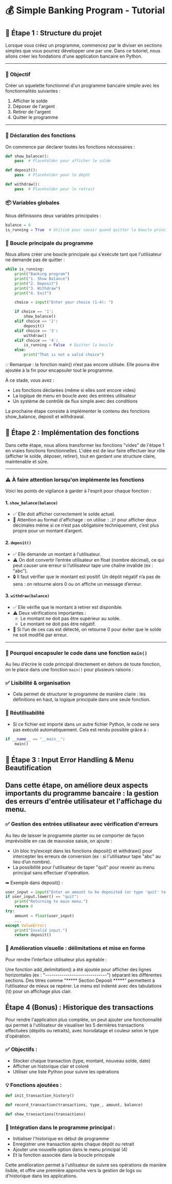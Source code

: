 # 💰 Simple Banking Program - Tutorial

## 🧩 Étape 1 : Structure du projet

Lorsque vous créez un programme, commencez par le diviser en sections simples que vous pourrez développer une par une. Dans ce tutoriel, nous allons créer les fondations d'une application bancaire en Python.

---

### 📌 Objectif

Créer un squelette fonctionnel d'un programme bancaire simple avec les fonctionnalités suivantes :

1. Afficher le solde
2. Déposer de l'argent
3. Retirer de l'argent
4. Quitter le programme

---

### 🔧 Déclaration des fonctions

On commence par déclarer toutes les fonctions nécessaires :

```python
def show_balance():
    pass  # Placeholder pour afficher le solde

def deposit():
    pass  # Placeholder pour le dépôt

def withdraw():
    pass  # Placeholder pour le retrait
```

### 📦 Variables globales
Nous définissons deux variables principales :

```python
balance = 0
is_running = True  # Utilisé pour savoir quand quitter la boucle principale
```

### 🔁 Boucle principale du programme
Nous allons créer une boucle principale qui s'exécute tant que l'utilisateur ne demande pas de quitter :

```python
while is_running:
    print("Banking program")
    print("1. Show Balance")
    print("2. Deposit")
    print("3. Withdraw")
    print("4. Exit")

    choice = input("Enter your choice (1-4): ")

    if choice == '1':
        show_balance()
    elif choice == '2':
        deposit()
    elif choice == '3':
        withdraw()
    elif choice == '4':
        is_running = False  # Quitter la boucle
    else:
        print("That is not a valid choice")
```
💡 Remarque : la fonction main() n’est pas encore utilisée. Elle pourra être ajoutée à la fin pour encapsuler tout le programme.

À ce stade, vous avez :
- Les fonctions déclarées (même si elles sont encore vides)
- La logique de menu en boucle avec des entrées utilisateur
- Un système de contrôle de flux simple avec des conditions

La prochaine étape consiste à implémenter le contenu des fonctions show_balance, deposit et withdrawal.

## 🧩 Étape 2 : Implémentation des fonctions
Dans cette étape, nous allons transformer les fonctions "vides" de l'étape 1 en vraies fonctions fonctionnelles. L'idée est de leur faire effectuer leur rôle (afficher le solde, déposer, retirer), tout en gardant une structure claire, maintenable et sûre.

---
### ⚠️ À faire attention lorsqu'on implémente les fonctions

Voici les points de vigilance à garder à l'esprit pour chaque fonction :

#### 1. `show_balance(balance)`
- ✅ Elle doit afficher correctement le solde actuel.
- 🎯 Attention au format d'affichage : on utilise `:.2f` pour afficher deux décimales même si ce n’est pas obligatoire techniquement, c’est plus propre pour un montant d’argent.

#### 2. `deposit()`
- ✅ Elle demande un montant à l'utilisateur.
- ⚠️ On doit convertir l’entrée utilisateur en float (nombre décimal), ce qui peut causer une erreur si l’utilisateur tape une chaîne invalide (ex : "abc").
- 🔒 Il faut vérifier que le montant est positif. Un dépôt négatif n’a pas de sens : on retourne alors 0 ou on affiche un message d’erreur.

#### 3. `withdraw(balance)`
- ✅ Elle vérifie que le montant à retirer est disponible.
- ⚠️ Deux vérifications importantes :
  - Le montant ne doit pas être supérieur au solde.
  - Le montant ne doit pas être négatif.
- 🔁 Si l’un de ces cas est détecté, on retourne 0 pour éviter que le solde ne soit modifié par erreur.

---

### 🔄 Pourquoi encapsuler le code dans une fonction `main()`

Au lieu d’écrire le code principal directement en dehors de toute fonction, on le place dans une fonction `main()` pour plusieurs raisons :

### ✅ Lisibilité & organisation
- Cela permet de structurer le programme de manière claire : les définitions en haut, la logique principale dans une seule fonction.

### 🔁 Réutilisabilité
- Si ce fichier est importé dans un autre fichier Python, le code ne sera pas exécuté automatiquement. Cela est rendu possible grâce à :

```python
if __name__ == "__main__":
    main()
```

## 🧩 Étape 3 : Input Error Handling & Menu Beautification
Dans cette étape, on améliore deux aspects importants du programme bancaire : la gestion des erreurs d'entrée utilisateur et l'affichage du menu.
---
### ✅ Gestion des entrées utilisateur avec vérification d'erreurs

Au lieu de laisser le programme planter ou se comporter de façon imprévisible en cas de mauvaise saisie, on ajoute :

- Un bloc try/except dans les fonctions deposit() et withdraw() pour intercepter les erreurs de conversion (ex : si l'utilisateur tape "abc" au lieu d’un nombre).
- La possibilité pour l'utilisateur de taper "quit" pour revenir au menu principal sans effectuer d'opération.

➡ Exemple dans deposit() :

```python
user_input = input("Enter an amount to be deposited (or type 'quit' to return): ").strip()
if user_input.lower() == "quit":
    print("Returning to main menu.")
    return 0
try:
    amount = float(user_input)
    ...
except ValueError:
    print("Invalid input.")
    return deposit()
```
### 🧱 Amélioration visuelle : délimitations et mise en forme
Pour rendre l’interface utilisateur plus agréable :

Une fonction add_delimitation() a été ajoutée pour afficher des lignes horizontales (ex : "------------------------------") séparant les différentes sections.
Des titres comme "***** Section Deposit *****" permettent à l’utilisateur de mieux se repérer.
Le menu est indenté avec des tabulations (\t) pour un affichage plus clair.

## Étape 4 (Bonus) : Historique des transactions
Pour rendre l'application plus complète, on peut ajouter une fonctionnalité qui permet à l'utilisateur de visualiser les 5 dernières transactions effectuées (dépôts ou retraits), avec horodatage et couleur selon le type d'opération.

### ✅ Objectifs :
- Stocker chaque transaction (type, montant, nouveau solde, date)
- Afficher un historique clair et coloré
- Utiliser une liste Python pour suivre les opérations

### 💡 Fonctions ajoutées :
```python
def init_transaction_history()

def record_transaction(transactions, type_, amount, balance)

def show_transactions(transactions)
```
### 🧩 Intégration dans le programme principal :
- Initialiser l'historique en début de programme 
- Enregistrer une transaction après chaque dépôt ou retrait
- Ajouter une nouvelle option dans le menu principal (4)
- Et la fonction associée dans la boucle principale

Cette amélioration permet à l'utilisateur de suivre ses opérations de manière lisible, et offre une première approche vers la gestion de logs ou d'historique dans les applications.